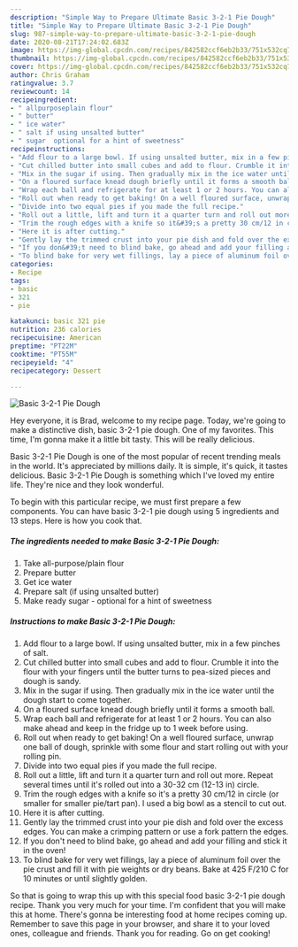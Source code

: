 ```yaml
---
description: "Simple Way to Prepare Ultimate Basic 3-2-1 Pie Dough"
title: "Simple Way to Prepare Ultimate Basic 3-2-1 Pie Dough"
slug: 987-simple-way-to-prepare-ultimate-basic-3-2-1-pie-dough
date: 2020-08-21T17:24:02.683Z
image: https://img-global.cpcdn.com/recipes/842582ccf6eb2b33/751x532cq70/basic-3-2-1-pie-dough-recipe-main-photo.jpg
thumbnail: https://img-global.cpcdn.com/recipes/842582ccf6eb2b33/751x532cq70/basic-3-2-1-pie-dough-recipe-main-photo.jpg
cover: https://img-global.cpcdn.com/recipes/842582ccf6eb2b33/751x532cq70/basic-3-2-1-pie-dough-recipe-main-photo.jpg
author: Chris Graham
ratingvalue: 3.7
reviewcount: 14
recipeingredient:
- " allpurposeplain flour"
- " butter"
- " ice water"
- " salt if using unsalted butter"
- " sugar  optional for a hint of sweetness"
recipeinstructions:
- "Add flour to a large bowl. If using unsalted butter, mix in a few pinches of salt."
- "Cut chilled butter into small cubes and add to flour. Crumble it into the flour with your fingers until the butter turns to pea-sized pieces and dough is sandy."
- "Mix in the sugar if using. Then gradually mix in the ice water until the dough start to come together."
- "On a floured surface knead dough briefly until it forms a smooth ball."
- "Wrap each ball and refrigerate for at least 1 or 2 hours. You can also make ahead and keep in the fridge up to 1 week before using."
- "Roll out when ready to get baking! On a well floured surface, unwrap one ball of dough, sprinkle with some flour and start rolling out with your rolling pin."
- "Divide into two equal pies if you made the full recipe."
- "Roll out a little, lift and turn it a quarter turn and roll out more. Repeat several times until it&#39;s rolled out into a 30-32 cm (12-13 in) circle."
- "Trim the rough edges with a knife so it&#39;s a pretty 30 cm/12 in circle (or smaller for smaller pie/tart pan). I used a big bowl as a stencil to cut out."
- "Here it is after cutting."
- "Gently lay the trimmed crust into your pie dish and fold over the excess edges. You can make a crimping pattern or use a fork pattern the edges."
- "If you don&#39;t need to blind bake, go ahead and add your filling and stick it in the oven!"
- "To blind bake for very wet fillings, lay a piece of aluminum foil over the pie crust and fill it with pie weights or dry beans. Bake at 425 F/210 C for 10 minutes or until slightly golden."
categories:
- Recipe
tags:
- basic
- 321
- pie

katakunci: basic 321 pie 
nutrition: 236 calories
recipecuisine: American
preptime: "PT22M"
cooktime: "PT55M"
recipeyield: "4"
recipecategory: Dessert

---
```



![Basic 3-2-1 Pie Dough](https://img-global.cpcdn.com/recipes/842582ccf6eb2b33/751x532cq70/basic-3-2-1-pie-dough-recipe-main-photo.jpg)

Hey everyone, it is Brad, welcome to my recipe page. Today, we're going to make a distinctive dish, basic 3-2-1 pie dough. One of my favorites. This time, I'm gonna make it a little bit tasty. This will be really delicious.

Basic 3-2-1 Pie Dough is one of the most popular of recent trending meals in the world. It's appreciated by millions daily. It is simple, it's quick, it tastes delicious. Basic 3-2-1 Pie Dough is something which I've loved my entire life. They're nice and they look wonderful.




To begin with this particular recipe, we must first prepare a few components. You can have basic 3-2-1 pie dough using 5 ingredients and 13 steps. Here is how you cook that.

<!--inarticleads1-->

##### The ingredients needed to make Basic 3-2-1 Pie Dough:

1. Take  all-purpose/plain flour
1. Prepare  butter
1. Get  ice water
1. Prepare  salt (if using unsalted butter)
1. Make ready  sugar - optional for a hint of sweetness




<!--inarticleads2-->

##### Instructions to make Basic 3-2-1 Pie Dough:

1. Add flour to a large bowl. If using unsalted butter, mix in a few pinches of salt.
1. Cut chilled butter into small cubes and add to flour. Crumble it into the flour with your fingers until the butter turns to pea-sized pieces and dough is sandy.
1. Mix in the sugar if using. Then gradually mix in the ice water until the dough start to come together.
1. On a floured surface knead dough briefly until it forms a smooth ball.
1. Wrap each ball and refrigerate for at least 1 or 2 hours. You can also make ahead and keep in the fridge up to 1 week before using.
1. Roll out when ready to get baking! On a well floured surface, unwrap one ball of dough, sprinkle with some flour and start rolling out with your rolling pin.
1. Divide into two equal pies if you made the full recipe.
1. Roll out a little, lift and turn it a quarter turn and roll out more. Repeat several times until it&#39;s rolled out into a 30-32 cm (12-13 in) circle.
1. Trim the rough edges with a knife so it&#39;s a pretty 30 cm/12 in circle (or smaller for smaller pie/tart pan). I used a big bowl as a stencil to cut out.
1. Here it is after cutting.
1. Gently lay the trimmed crust into your pie dish and fold over the excess edges. You can make a crimping pattern or use a fork pattern the edges.
1. If you don&#39;t need to blind bake, go ahead and add your filling and stick it in the oven!
1. To blind bake for very wet fillings, lay a piece of aluminum foil over the pie crust and fill it with pie weights or dry beans. Bake at 425 F/210 C for 10 minutes or until slightly golden.




So that is going to wrap this up with this special food basic 3-2-1 pie dough recipe. Thank you very much for your time. I'm confident that you will make this at home. There's gonna be interesting food at home recipes coming up. Remember to save this page in your browser, and share it to your loved ones, colleague and friends. Thank you for reading. Go on get cooking!
